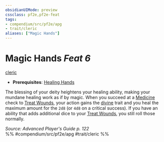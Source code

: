 ```yaml
---
obsidianUIMode: preview
cssclass: pf2e,pf2e-feat
tags:
- compendium/src/pf2e/apg
- trait/cleric
aliases: ["Magic Hands"]
---
```

# Magic Hands  *Feat 6*  
[cleric](Reference/Rules/Traits/cleric.md "Cleric Class Trait")  

- **Prerequisites**: [Healing Hands](healing-hands.md)

The blessing of your deity heightens your healing ability, making your mundane healing work as if by magic. When you succeed at a [Medicine](skills.md#Medicine) check to [Treat Wounds](treat-wounds.md), your action gains the [divine](divine.md "Divine Tradition Trait") trait and you heal the maximum amount for the `2d8` (or `4d8` on a critical success). If you have an ability that adds additional dice to your [Treat Wounds](treat-wounds.md), you still roll those normally.

*Source: Advanced Player's Guide p. 122*  
%% #compendium/src/pf2e/apg #trait/cleric %%
